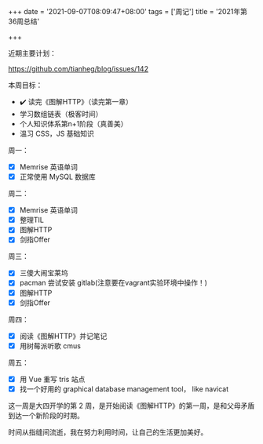 +++
date = '2021-09-07T08:09:47+08:00'
tags = ['周记']
title = '2021年第36周总结'

+++

近期主要计划：

  <https://github.com/tianheg/blog/issues/142>

本周目标：

- :heavy_check_mark: 读完《图解HTTP》（读完第一章）
- 学习数组链表（极客时间）
- 个人知识体系第n+1阶段（真善美）
- 温习 CSS，JS 基础知识

周一：

- [x] Memrise 英语单词
- [x] 正常使用 MySQL 数据库

周二：

- [x] Memrise 英语单词
- [x] 整理TIL
- [x] 图解HTTP
- [x] 剑指Offer

周三：

- [x] 三傻大闹宝莱坞
- [x] pacman 尝试安装 gitlab(注意要在vagrant实验环境中操作！)
- [x] 图解HTTP
- [x] 剑指Offer

周四：

- [x] 阅读《图解HTTP》并记笔记
- [x] 用树莓派听歌 cmus

周五：

- [x] 用 Vue 重写 tris 站点
- [x] 找一个好用的 graphical database management tool， like navicat

这一周是大四开学的第 2 周，是开始阅读《图解HTTP》的第一周，是和父母矛盾到达一个新阶段的时期。

时间从指缝间流逝，我在努力利用时间，让自己的生活更加美好。
